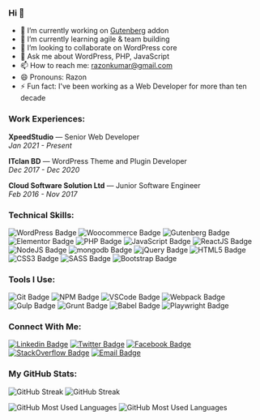 ### Hi 👋
- 🔭 I’m currently working on [Gutenberg](https://wordpress.org/gutenberg/) addon
- 🌱 I’m currently learning agile & team building
- 👯 I’m looking to collaborate on WordPress core
- 💬 Ask me about WordPress, PHP, JavaScript
- 📫 How to reach me: razonkumar@gmail.com
- 😄 Pronouns: Razon
- ⚡ Fun fact: I've been working as a Web Developer for more than ten decade

<!-- I'm Razon, a Senior Web Developer with over ten years of expertise in the industry. My focus lies in WordPress, PHP, JavaScript, and React.js. -->

### Work Experiences:
**XpeedStudio** — Senior Web Developer <br>
*Jan 2021 - Present*
<br>

**ITclan BD** — WordPress Theme and Plugin Developer <br>
*Dec 2017 - Dec 2020*
<br>

**Cloud Software Solution Ltd** — Junior Software Engineer <br>
*Feb 2016 - Nov 2017*
<br>

### Technical Skills:
![WordPress Badge](https://img.shields.io/badge/wordpress-0073aa?style=for-the-badge&logo=wordpress&labelColor=191E23)
![Woocommerce Badge](https://img.shields.io/badge/woocommerce-7f54b2?style=for-the-badge&logo=woocommerce&labelColor=191E23)
![Gutenberg Badge](https://img.shields.io/badge/gutenberg-whitesmoke?style=for-the-badge&logo=gutenberg&labelColor=191E23)
![Elementor Badge](https://img.shields.io/badge/elementor-91013b?style=for-the-badge&logo=elementor&labelColor=191E23)
![PHP Badge](https://img.shields.io/badge/php-0073aa?style=for-the-badge&logo=php&labelColor=191E23&color=777bb4)
![JavaScript Badge](https://img.shields.io/badge/javascript-f7df1c?style=for-the-badge&logo=javascript&labelColor=191E23)
![ReactJS Badge](https://img.shields.io/badge/react-61dafb?style=for-the-badge&logo=react&labelColor=191E23)
![NodeJS Badge](https://img.shields.io/badge/nodejs-349934?style=for-the-badge&logo=node.js&labelColor=191E23)
![mongodb Badge](https://img.shields.io/badge/mongodb-48a248?style=for-the-badge&logo=mongodb&labelColor=191E23)
![jQuery Badge](https://img.shields.io/badge/jquery-1f6faa?style=for-the-badge&logo=jquery&labelColor=191E23)
![HTML5 Badge](https://img.shields.io/badge/html5-e35026?style=for-the-badge&logo=html5&labelColor=191E23)
![CSS3 Badge](https://img.shields.io/badge/css3-2865f0?style=for-the-badge&logo=css3&logoColor=2865f0&labelColor=191E23)
![SASS Badge](https://img.shields.io/badge/sass-cc6599?style=for-the-badge&logo=sass&labelColor=191E23)
![Bootstrap Badge](https://img.shields.io/badge/bootstrap-7952b3?style=for-the-badge&logo=bootstrap&labelColor=191E23)

### Tools I Use:
![Git Badge](https://img.shields.io/badge/git-f05032?style=for-the-badge&logo=git&labelColor=191E23)
![NPM Badge](https://img.shields.io/badge/npm-cb0001?style=for-the-badge&logo=npm&labelColor=191E23)
![VSCode Badge](https://img.shields.io/badge/vscode-22a7f2?style=for-the-badge&logo=visual-studio-code&logoColor=22a7f2&labelColor=191E23)
![Webpack Badge](https://img.shields.io/badge/webpack-8dd6f9?style=for-the-badge&logo=webpack&labelColor=191E23)
![Gulp Badge](https://img.shields.io/badge/gulp-d04647?style=for-the-badge&logo=gulp&labelColor=191E23)
![Grunt Badge](https://img.shields.io/badge/grunt-faaa17?style=for-the-badge&logo=grunt&labelColor=191E23)
![Babel Badge](https://img.shields.io/badge/babel-f9dc3e?style=for-the-badge&logo=babel&labelColor=191E23)
![Playwright Badge](https://img.shields.io/badge/playwright-2fad33?style=for-the-badge&logo=playwright&labelColor=191E23)

### Connect With Me:
[![Linkedin Badge](https://img.shields.io/badge/linkedin-0b66c2?style=for-the-badge&logo=linkedin)](https://www.linkedin.com/in/raazon/)
[![Twitter Badge](https://img.shields.io/badge/twitter-1d9bf0?style=for-the-badge&logo=twitter&logoColor=fff)](https://twitter.com/raazzon)
[![Facebook Badge](https://img.shields.io/badge/facebook-1d9bf0?style=for-the-badge&logo=facebook)](https://fb.com/raazon)
[![StackOverflow Badge](https://img.shields.io/badge/stackoverflow-f58025?style=for-the-badge&logo=stackoverflow&logoColor=fff)](https://stackoverflow.com/u/7196955)
[![Email Badge](https://img.shields.io/badge/email-ea4336?style=for-the-badge&logo=gmail&logoColor=fff)](mailto:razonkumar@gmail.com)

### My GitHub Stats:
![GitHub Streak](https://github-readme-streak-stats.herokuapp.com?user=raazon&card_width=420)
![GitHub Streak](https://github-readme-streak-stats.herokuapp.com?user=razon-xs&card_width=420)

![GitHub Most Used Languages](https://github-readme-stats.vercel.app/api/top-langs/?username=raazon&theme=dark&hide_border=false&include_all_commits=true&count_private=true&layout=compact)
![GitHub Most Used Languages](https://github-readme-stats.vercel.app/api/top-langs/?username=razon-xs&theme=dark&hide_border=false&include_all_commits=true&count_private=true&layout=compact)

